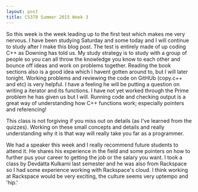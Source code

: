 ```yaml
---
layout: post
title: CS378 Summer 2015 Week 3
---
```


So this week is the week leading up to the first test which makes me very nervous. I have been studying Saturday and some today and I will continue to study after I make this blog post. The test is entirely made of up coding C++ as Downing has told us. My study strategy is to study with a group of people so you can all throw the knowledge you know to each other and bounce off ideas and work on problems together. Reading the book sections also is a good idea which I havent gotten around to, but I will later tonight. Working problems and reviewing the code on GitHUb (copy.c++ and etc) is very helpful. I have a feeling he will be putting a question on writing a iterator and its functions. I have not yet worked through the Prime problem he has given us but I will. Running code and checking output is a great way of understanding how C++ functions work; especially pointers and referencing!

This class is not forgiving if you miss out on details (as I've learned from the quizzes). Working on these small concepts and details and really understanding why it is that way will really take you far as a programmer. 

We had a speaker this week and I really recommend future students to attend it. He shares his experience in the field and some pointers on how to further pus your career to getting the job or the salary you want. I took a class by Devdatta Kulkarni last semester and he was also from Rackspace so I had some experience working with Rackspace's cloud. I think working at Rackspace would be very exciting, the culture seems very uptempo and 'hip.'  

